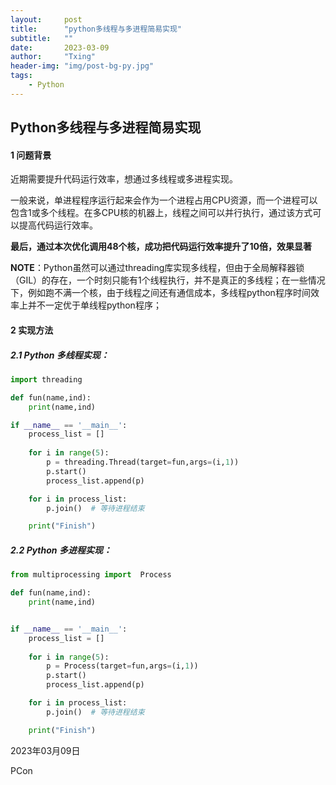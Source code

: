 ```yaml
---
layout:     post
title:      "python多线程与多进程简易实现"
subtitle:   ""
date:       2023-03-09
author:     "Txing"
header-img: "img/post-bg-py.jpg"
tags:
    - Python
---
```


## Python多线程与多进程简易实现

#### 1 问题背景

近期需要提升代码运行效率，想通过多线程或多进程实现。

一般来说，单进程程序运行起来会作为一个进程占用CPU资源，而一个进程可以包含1或多个线程。在多CPU核的机器上，线程之间可以并行执行，通过该方式可以提高代码运行效率。

**最后，通过本次优化调用48个核，成功把代码运行效率提升了10倍，效果显著**

**NOTE**：Python虽然可以通过threading库实现多线程，但由于全局解释器锁（GIL）的存在，一个时刻只能有1个线程执行，并不是真正的多线程；在一些情况下，例如跑不满一个核，由于线程之间还有通信成本，多线程python程序时间效率上并不一定优于单线程python程序；

#### 2 实现方法

##### 2.1 Python 多线程实现：

```python
import threading

def fun(name,ind):
    print(name,ind)

if __name__ == '__main__':
    process_list = []
    
    for i in range(5):  
        p = threading.Thread(target=fun,args=(i,1)) 
        p.start()
        process_list.append(p)

    for i in process_list:
        p.join()  # 等待进程结束

    print("Finish")

```



##### 2.2 Python 多进程实现：

```python
from multiprocessing import  Process

def fun(name,ind):
    print(name,ind)


if __name__ == '__main__':
    process_list = []
    
    for i in range(5):  
        p = Process(target=fun,args=(i,1)) 
        p.start()
        process_list.append(p)

    for i in process_list:
        p.join()  # 等待进程结束

    print("Finish")
```

2023年03月09日

PCon
